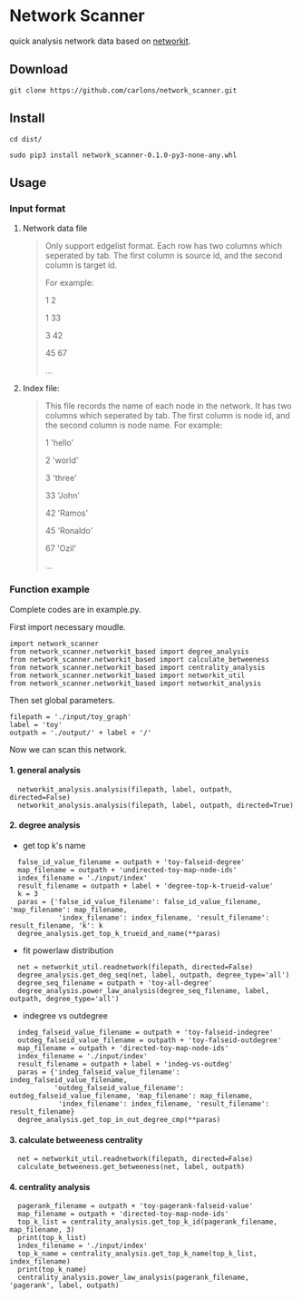 # Network Scanner

quick analysis network data based on [networkit](https://networkit.iti.kit.edu/).

## Download
```
git clone https://github.com/carlons/network_scanner.git
```

## Install

```
cd dist/

sudo pip3 install network_scanner-0.1.0-py3-none-any.whl
```

## Usage

### Input format

1. Network data file

    > Only support edgelist format. Each row has two columns which seperated by tab. The first column is source id, and the second column is target id.
    >
    > For example:
    >
    > 1 2
    >
    > 1 33
    >
    > 3 42
    >
    > 45  67
    >  
    > ...

1. Index file:

    > This file records the name of each node in the network. It has two columns which seperated by tab. The first column is node id, and the second column is node name.
    > For example:
    >
    > 1 'hello'
    >
    > 2 'world'
    >
    > 3 'three'
    >
    > 33  'John'
    >  
    > 42 'Ramos'
    >
    > 45 'Ronaldo'
    >
    > 67 'Ozil'
    >
    >...


### Function example
Complete codes are in example.py.

First import necessary moudle.
```
import network_scanner
from network_scanner.networkit_based import degree_analysis
from network_scanner.networkit_based import calculate_betweeness
from network_scanner.networkit_based import centrality_analysis
from network_scanner.networkit_based import networkit_util
from network_scanner.networkit_based import networkit_analysis

```
Then set global parameters.

```
filepath = './input/toy_graph'
label = 'toy'
outpath = './output/' + label + '/'
```

Now we can scan this network.

#### 1. general analysis
  ```
    networkit_analysis.analysis(filepath, label, outpath, directed=False)
    networkit_analysis.analysis(filepath, label, outpath, directed=True)
  ```
#### 2. degree analysis
  - get top k's name
  ```
    false_id_value_filename = outpath + 'toy-falseid-degree'
    map_filename = outpath + 'undirected-toy-map-node-ids'
    index_filename = './input/index'
    result_filename = outpath + label + 'degree-top-k-trueid-value'
    k = 3
    paras = {'false_id_value_filename': false_id_value_filename, 'map_filename': map_filename,
              'index_filename': index_filename, 'result_filename': result_filename, 'k': k
    degree_analysis.get_top_k_trueid_and_name(**paras)
  ```
  - fit powerlaw distribution
  ```
    net = networkit_util.readnetwork(filepath, directed=False)
    degree_analysis.get_deg_seq(net, label, outpath, degree_type='all')
    degree_seq_filename = outpath + 'toy-all-degree'
    degree_analysis.power_law_analysis(degree_seq_filename, label, outpath, degree_type='all')
  ```
  - indegree vs outdegree
  ```
    indeg_falseid_value_filename = outpath + 'toy-falseid-indegree'
    outdeg_falseid_value_filename = outpath + 'toy-falseid-outdegree'
    map_filename = outpath + 'directed-toy-map-node-ids'
    index_filename = './input/index'
    result_filename = outpath + label + 'indeg-vs-outdeg'
    paras = {'indeg_falseid_value_filename': indeg_falseid_value_filename,
             'outdeg_falseid_value_filename': outdeg_falseid_value_filename, 'map_filename': map_filename,
              'index_filename': index_filename, 'result_filename': result_filename}
    degree_analysis.get_top_in_out_degree_cmp(**paras)
  ```

#### 3. calculate betweeness centrality
  ```
    net = networkit_util.readnetwork(filepath, directed=False)
    calculate_betweeness.get_betweeness(net, label, outpath)
  ```

#### 4. centrality analysis
  ```
    pagerank_filename = outpath + 'toy-pagerank-falseid-value'
    map_filename = outpath + 'directed-toy-map-node-ids'
    top_k_list = centrality_analysis.get_top_k_id(pagerank_filename, map_filename, 3)
    print(top_k_list)
    index_filename = './input/index'
    top_k_name = centrality_analysis.get_top_k_name(top_k_list, index_filename)
    print(top_k_name)
    centrality_analysis.power_law_analysis(pagerank_filename, 'pagerank', label, outpath)
  ```
